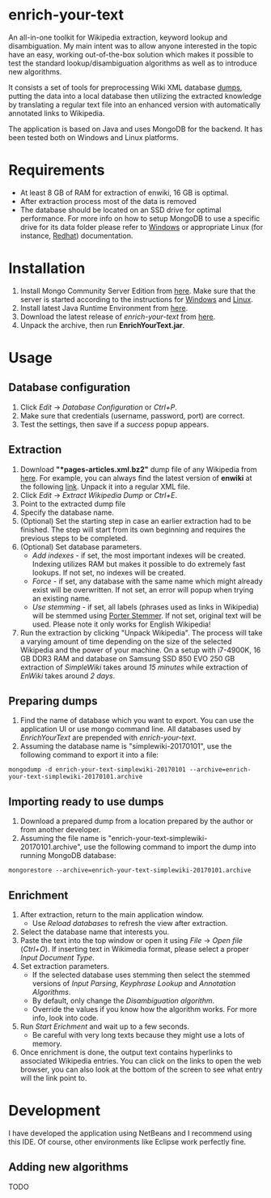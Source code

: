 # enrich-your-text
An all-in-one toolkit for Wikipedia extraction, keyword lookup and disambiguation. My main intent was to allow anyone interested in the topic have an easy, working out-of-the-box solution which makes it possible to test the standard lookup/disambiguation algorithms as well as to introduce new algorithms.

It consists a set of tools for preprocessing Wiki XML database [dumps](https://dumps.wikimedia.org/), putting the data into a local database then utilizing the extracted knowledge by translating a regular text file into an enhanced version with automatically annotated links to Wikipedia.

The application is based on Java and uses MongoDB for the backend. It has been tested both on Windows and Linux platforms.

# Requirements
* At least 8 GB of RAM for extraction of enwiki, 16 GB is optimal.
* After extraction process most of the data is removed
* The database should be located on an SSD drive for optimal performance. For more info on how to setup MongoDB to use a specific drive for its data folder please refer to [Windows](https://docs.mongodb.com/manual/tutorial/install-mongodb-on-windows/#configure-a-windows-service-for-mongodb-community-edition) or appropriate Linux (for instance, [Redhat](https://docs.mongodb.com/manual/tutorial/install-mongodb-on-red-hat/#data-directories-and-permissions)) documentation.

# Installation
1. Install Mongo Community Server Edition from [here](https://www.mongodb.com/). Make sure that the server is started according to the instructions for [Windows](https://docs.mongodb.com/manual/tutorial/install-mongodb-on-windows/) and [Linux](https://docs.mongodb.com/manual/administration/install-on-linux/).
2. Install latest Java Runtime Environment from [here](https://www.java.com/en/).
3. Download the latest release of *enrich-your-text* from [here](https://github.com/mnarusze/enrich-your-text/releases/latest).
4. Unpack the archive, then run **EnrichYourText.jar**.

# Usage

## Database configuration
1. Click *Edit* -> *Database Configuration* or *Ctrl+P*.
2. Make sure that credentials (username, password, port) are correct.
3. Test the settings, then save if a *success* popup appears.

## Extraction
1. Download **"\*pages-articles.xml.bz2"** dump file of any Wikipedia from [here](https://dumps.wikimedia.org). For example, you can always find the latest version of **enwiki** at the following [link](https://dumps.wikimedia.org/enwiki/latest/enwiki-latest-pages-articles.xml.bz2). Unpack it into a regular XML file.
2. Click *Edit* -> *Extract Wikipedia Dump* or *Ctrl+E*.
3. Point to the extracted dump file 
4. Specify the database name.
5. (Optional) Set the starting step in case an earlier extraction had to be finished. The step will start from its own beginning and requires the previous steps to be completed.
6. (Optional) Set database parameters.
   * *Add indexes* - if set, the most important indexes will be created. Indexing utilizes RAM but makes it possible to do extremely fast lookups. If not set, no indexes will be created.
   * *Force* - if set, any database with the same name which might already exist will be overwritten. If not set, an error will popup when trying an existing name.
   * *Use stemming* - if set, all labels (phrases used as links in Wikipedia) will be stemmed using [Porter Stemmer](https://tartarus.org/martin/PorterStemmer/). If not set, original text will be used. Please note it only works for English Wikipedia!
7. Run the extraction by clicking "Unpack Wikipedia". The process will take a varying amount of time depending on the size of the selected Wikipedia and the power of your machine. On a setup with i7-4900K, 16 GB DDR3 RAM and database on Samsung SSD 850 EVO 250 GB extraction of *SimpleWiki* takes around *15 minutes* while extraction of *EnWiki* takes around *2 days*.

## Preparing dumps
1. Find the name of database which you want to export. You can use the application UI or use mongo command line. All databases used by *EnrichYourText* are prepended with *enrich-your-text*.
2. Assuming the database name is "simplewiki-20170101", use the following command to export it into a file:
```
mongodump -d enrich-your-text-simplewiki-20170101 --archive=enrich-your-text-simplewiki-20170101.archive
```
    
## Importing ready to use dumps
1. Download a prepared dump from a location prepared by the author or from another developer.
2. Assuming the file name is "enrich-your-text-simplewiki-20170101.archive", use the following command to import the dump into running MongoDB database:
```
mongorestore --archive=enrich-your-text-simplewiki-20170101.archive
```

## Enrichment
1. After extraction, return to the main application window.
   * Use *Reload databases* to refresh the view after extraction.
2. Select the database name that interests you.
3. Paste the text into the top window or open it using *File* -> *Open file* (*Ctrl+O*). If inserting text in Wikimedia format, please select a proper *Input Document Type*.
4. Set extraction parameters.
   * If the selected database uses stemming then select the stemmed versions of *Input Parsing*, *Keyphrase Lookup* and *Annotation Algorithms*.
   * By default, only change the *Disambiguation algorithm*.
   * Override the values if you know how the algorithm works. For more info, look into code.
5. Run *Start Erichment* and wait up to a few seconds.
   * Be careful with very long texts because they might use a lots of memory.
6. Once enrichment is done, the output text contains hyperlinks to associated Wikipedia entries. You can click on the links to open the web browser, you can also look at the bottom of the screen to see what entry will the link point to.

# Development
I have developed the application using NetBeans and I recommend using this IDE. Of course, other environments like Eclipse work perfectly fine.

## Adding new algorithms
TODO

